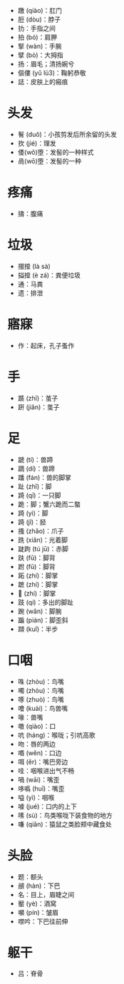 * 躈 (qiào)：肛门
* 脰  (dòu)：脖子
* 扐：手指之间
* 拍 (bó)：肩胛
* 掔 (wàn)：手腕
* 擘 (bò)：大拇指
* 扬：眉毛；清扬婉兮
* 傴僂 (yǔ lü3)：鞠躬恭敬
* 誌：皮肤上的瘢痕
# 头发
* 鬌 (duǒ)：小孩剪发后所余留的头发
* 扻 (jié)：理发
* 倭(wǒ)堕：发髻的一种样式
* 咼(wō)堕：发髻的一种

# 疼痛
* 擣：腹痛
# 垃圾
* 擸𢶍 (là sà)
* 搤𢶍 (è zá)：粪便垃圾
* 通：马粪
* 遗：排泄

# 寤寐
* 作：起床，孔子蚤作
# 手
* 踬 (zhī)：茧子
* 趼 (jiǎn)：茧子
# 足
* 蹏 (tí)：兽蹄
* 蹢 (dí)：兽蹄
* 蹯 (fán)：兽的脚掌
* 趾 (zhǐ)：脚
* 踦 (qī)：一只脚
* 跪：脚；蟹六跪而二螯
* 踦 (yì)：脚
* 踦 (jǐ)：胫
* 搔 (zhǎo)：爪子
* 跣 (xiǎn)：光着脚
* 跿跔 (tú jū)：赤脚
* 趺 (fū)：脚背
* 跗 (fū)：脚背
* 跖 (zhí)：脚掌
* 蹠 (zhí)：脚掌
* 𨂂 (zhí)：脚掌
* 跂 (qí)：多出的脚趾
* 踠 (wǎn)：脚腕
* 蹁 (pián)：脚歪斜
* 蹞 (kuǐ)：半步
# 口咽
* 咮 (zhòu)：鸟嘴
* 噣 (zhòu)：鸟嘴
* 啄 (zhuò)：鸟嘴
* 噲 (kuài)：鸟兽嘴
* 喙：兽嘴
* 噭 (qiào)：口
* 吭 (háng)：喉咙；引吭高歌
* 吻：唇的两边
* 㗃 (wěn)：口边
* 咡 (ěr)：嘴巴旁边
* 哇：咽喉进出气不畅
* 喎 (wāi)：嘴歪
* 哆噅 (huī)：嘴歪
* 嗌 (yì)：咽喉
* 噱 (jué)：口内的上下
* 嗉 (sù)：鸟类喉咙下装食物的地方
* 嗛 (qiǎn)：猿鼠之类脸颊中藏食处
# 头脸
* 题：额头
* 顄 (hàn)：下巴
* 名：目上，眉睫之间
* 靨 (yè)：酒窝
* 嚬 (pín)：皱眉
* 噤吟：下巴往前伸
# 躯干
* 吕：脊骨